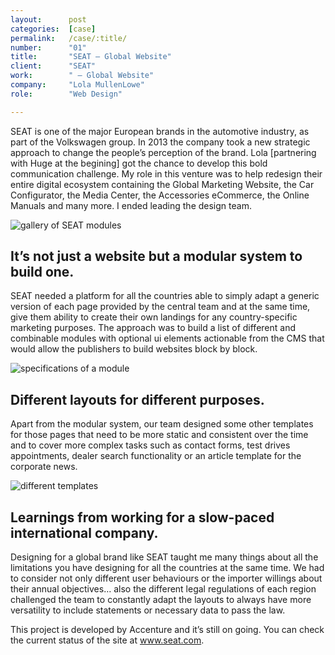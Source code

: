 ```yaml
---
layout:      post
categories:  [case]
permalink:   /case/:title/
number:      "01"
title:       "SEAT – Global Website"
client:      "SEAT"
work:        " – Global Website"
company:     "Lola MullenLowe"
role:        "Web Design"

---
```


SEAT is one of the major European brands in the automotive industry, as part of the Volkswagen group. In 2013 the company took a new strategic approach to change the people’s perception of the brand.  Lola [partnering with Huge at the begining] got the chance to develop this bold communication challenge.
My role in this venture was to help redesign their entire digital ecosystem containing the Global Marketing Website, the Car Configurator, the Media Center, the Accessories eCommerce, the Online Manuals and many more. I ended leading the design team.

<div class="case-image">
<img src='{{ "images/cases/01/seat-ws-01.png" | relative_url }}' alt="gallery of SEAT modules">
</div>

## It’s not just a website but a modular system to build one.

SEAT needed a platform for all the countries able to simply adapt a generic version of each page provided by the central team and at the same time, give them ability to create their own landings for any country-specific marketing purposes.
The approach was to build a list of different and combinable modules with optional ui elements actionable from the CMS that would allow the publishers to build websites block by block.

<div class="case-image">
	<img src='{{ "images/cases/01/seat-ws-02.png" | relative_url }}' alt="specifications of a module">
</div>

## Different layouts for different purposes.

Apart from the modular system, our team designed some other templates for those pages that need to be more static and consistent over the time and to cover more complex tasks such as contact forms, test drives appointments, dealer search functionality or an article template for the corporate news. 

<div class="case-image">
	<img src='{{ "images/cases/01/seat-ws-03.png" | relative_url }}' alt="different templates">
</div>

## Learnings from working for a slow-paced international company.

Designing for a global brand like SEAT taught me many things about all the limitations you have designing for all the countries at the same time. We had to consider not only  different user behaviours or the importer willings about their annual objectives… also the different legal regulations of each region challenged the team to constantly adapt the layouts to always have more versatility to include statements or necessary data to pass the law. 

This project is developed by Accenture and it’s still on going. You can check the current status of the site at <a href="http://seat.com">www.seat.com</a>.




